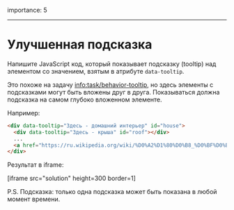importance: 5

---

# Улучшенная подсказка

Напишите JavaScript код, который показывает подсказку (tooltip) над элементом со значением, взятым в атрибуте `data-tooltip`.

Это похоже на задачу <info:task/behavior-tooltip>, но здесь элементы с подсказками могут быть вложены друг в друга. Показываться должна подсказка на самом глубоко вложенном элементе.

Например:

```html
<div data-tooltip="Здесь - домашний интерьер" id="house">
  <div data-tooltip="Здесь - крыша" id="roof"></div>
  ...
  <a href="https://ru.wikipedia.org/wiki/%D0%A2%D1%80%D0%B8_%D0%BF%D0%BE%D1%80%D0%BE%D1%81%D1%91%D0%BD%D0%BA%D0%B0" data-tooltip="Читать далее…">Наведи курсор на меня</a>
</div>
```

Результат в iframe:

[iframe src="solution" height=300 border=1]

P.S. Подсказка: только одна подсказка может быть показана в любой момент времени.
